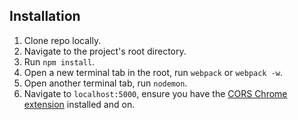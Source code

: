 ## Installation

1. Clone repo locally.
2. Navigate to the project's root directory.
3. Run `npm install`.
4. Open a new terminal tab in the root, run `webpack` or `webpack -w`.
5. Open another terminal tab, run `nodemon`.
6. Navigate to `localhost:5000`, ensure you have the [CORS Chrome extension](https://chrome.google.com/webstore/detail/allow-control-allow-origi/nlfbmbojpeacfghkpbjhddihlkkiljbi?hl=en) installed and on.